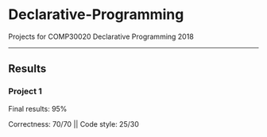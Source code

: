 # Declarative-Programming
Projects for COMP30020 Declarative Programming 2018

---

## Results
### Project 1
Final results: 95%

Correctness: 70/70 || Code style: 25/30
